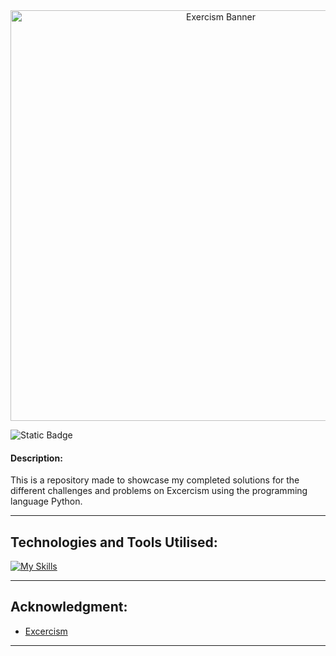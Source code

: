 <div align="center">
<img width="657" alt="Exercism Banner" src="https://github.com/user-attachments/assets/0b20f2fb-3626-4f4c-9962-47b4ba107f76" />
</div>

![Static Badge](https://img.shields.io/badge/made_with-python-blue)

#### **Description**:
This is a repository made to showcase my completed solutions for the different challenges and problems on Excercism using the programming language Python.

----
## Technologies and Tools Utilised:


[![My Skills](https://skillicons.dev/icons?i=python,vscode)](https://skillicons.dev)

-----
## Acknowledgment:

- [Excercism](https://exercism.org)

---
